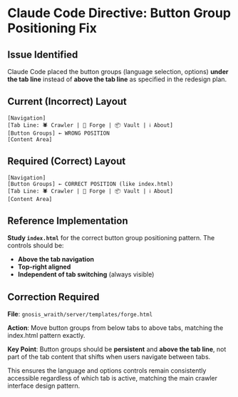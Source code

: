 # Claude Code Directive: Button Group Positioning Fix

## Issue Identified
Claude Code placed the button groups (language selection, options) **under the tab line** instead of **above the tab line** as specified in the redesign plan.

## Current (Incorrect) Layout
```
[Navigation]
[Tab Line: 🕷️ Crawler | 🔨 Forge | 📦 Vault | ℹ️ About]
[Button Groups] ← WRONG POSITION
[Content Area]
```

## Required (Correct) Layout
```
[Navigation]
[Button Groups] ← CORRECT POSITION (like index.html)
[Tab Line: 🕷️ Crawler | 🔨 Forge | 📦 Vault | ℹ️ About]
[Content Area]
```

## Reference Implementation
**Study `index.html`** for the correct button group positioning pattern. The controls should be:
- **Above the tab navigation**
- **Top-right aligned**
- **Independent of tab switching** (always visible)

## Correction Required
**File**: `gnosis_wraith/server/templates/forge.html`

**Action**: Move button groups from below tabs to above tabs, matching the index.html pattern exactly.

**Key Point**: Button groups should be **persistent** and **above the tab line**, not part of the tab content that shifts when users navigate between tabs.

This ensures the language and options controls remain consistently accessible regardless of which tab is active, matching the main crawler interface design pattern.